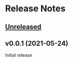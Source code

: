 # Release Notes

## [Unreleased](https://github.com/laravel/vapor-ui/compare/v0.0.1...master)


## v0.0.1 (2021-05-24)

Initial release
